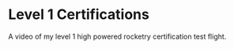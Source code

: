 # Level 1 Certifications 

A video of my level 1 high powered rocketry certification test flight. 

